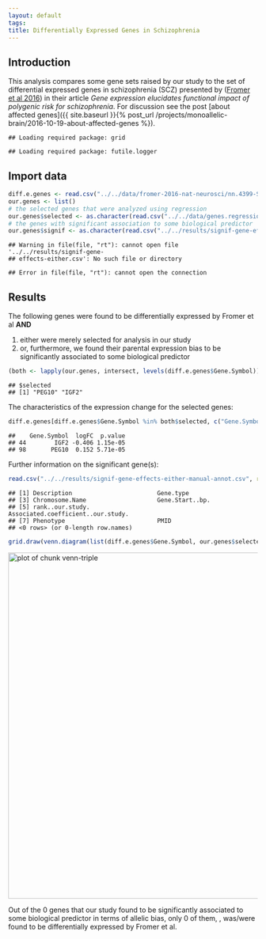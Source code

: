 ```yaml
---
layout: default
tags:
title: Differentially Expressed Genes in Schizophrenia
---
```


## Introduction

This analysis compares some gene sets raised by our study to the set of differential expressed genes in schizophrenia (SCZ) presented by ([Fromer et al 2016](http://www.nature.com/neuro/journal/vaop/ncurrent/full/nn.4399.html)) in their article *Gene expression elucidates functional impact of polygenic risk for schizophrenia*.  For discussion see the post [about affected genes]({{ site.baseurl }}{% post_url /projects/monoallelic-brain/2016-10-19-about-affected-genes %}).


```
## Loading required package: grid
```

```
## Loading required package: futile.logger
```

## Import data


```r
diff.e.genes <- read.csv("../../data/fromer-2016-nat-neurosci/nn.4399-S5.csv", skip = 1)
our.genes <- list()
# the selected genes that were analyzed using regression
our.genes$selected <- as.character(read.csv("../../data/genes.regression.new")[[1]])
# the genes with significant association to some biological predictor
our.genes$signif <- as.character(read.csv("../../results/signif-gene-effects-either.csv")[[1]])
```

```
## Warning in file(file, "rt"): cannot open file '../../results/signif-gene-
## effects-either.csv': No such file or directory
```

```
## Error in file(file, "rt"): cannot open the connection
```

## Results

The following genes were found to be differentially expressed by Fromer et al **AND**

1. either were merely selected for analysis in our study
1. or, furthermore, we found their parental expression bias to be significantly associated to some biological predictor


```r
(both <- lapply(our.genes, intersect, levels(diff.e.genes$Gene.Symbol)))
```

```
## $selected
## [1] "PEG10" "IGF2"
```

The characteristics of the expression change for the selected genes:


```r
diff.e.genes[diff.e.genes$Gene.Symbol %in% both$selected, c("Gene.Symbol", "logFC", "p.value")]
```

```
##    Gene.Symbol  logFC  p.value
## 44        IGF2 -0.406 1.15e-05
## 98       PEG10  0.152 5.71e-05
```

Further information on the significant gene(s):


```r
read.csv("../../results/signif-gene-effects-either-manual-annot.csv", row.names = 1)[both$signif, ]
```

```
## [1] Description                        Gene.type                         
## [3] Chromosome.Name                    Gene.Start..bp.                   
## [5] rank..our.study.                   Associated.coefficient..our.study.
## [7] Phenotype                          PMID                              
## <0 rows> (or 0-length row.names)
```


```r
grid.draw(venn.diagram(list(diff.e.genes$Gene.Symbol, our.genes$selected, c("RP11-909M7.3", "PEG10", "MEST", "UBE3A")), filename=NULL, category = c("SCZ: overall expression", "called imprinted", "SCZ: parental bias"), ext.text = FALSE, cat.pos = c(-15, 15, 15), cat.cex = rep(1.2, 3), col = my.col <- c("darkgreen", "blue", "red"), fill = my.col, cat.col = my.col))
```

<img src="{{ site.baseurl }}/projects/monoallelic-brain/R/2016-10-20-differential-expression-scz/figure/venn-triple-1.png" title="plot of chunk venn-triple" alt="plot of chunk venn-triple" width="700px" />

Out of the 0 genes that our study found to be significantly associated to some biological predictor in terms of allelic bias, only 0 of them, , was/were found to be differentially expressed by Fromer et al.
<!-- MathJax scripts -->
<script type="text/javascript" src="https://cdn.mathjax.org/mathjax/latest/MathJax.js?config=TeX-AMS-MML_HTMLorMML"></script>

